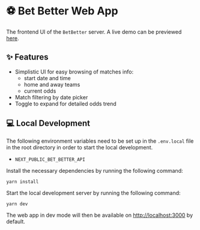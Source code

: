 # ⚽ Bet Better Web App

The frontend UI of the `BetBetter` server. A live demo can be previewed [here](https://main--bet-better-react.netlify.app/).

## ✨ Features

- Simplistic UI for easy browsing of matches info:
  - start date and time
  - home and away teams
  - current odds
- Match filtering by date picker
- Toggle to expand for detailed odds trend

## 💻 Local Development

The following environment variables need to be set up in the `.env.local` file in the root directory in order to start the local development.

- `NEXT_PUBLIC_BET_BETTER_API`

Install the necessary dependencies by running the following command:

```
yarn install
```

Start the local development server by running the following command:

```
yarn dev
```

The web app in dev mode will then be available on [http://localhost:3000](http://localhost:3000) by default.
